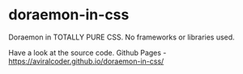 # doraemon-in-css

Doraemon in TOTALLY PURE CSS. No frameworks or libraries used.

Have a look at the source code.
Github Pages - https://aviralcoder.github.io/doraemon-in-css/

